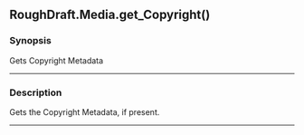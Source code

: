 RoughDraft.Media.get_Copyright()
--------------------------------

### Synopsis
Gets Copyright Metadata

---

### Description

Gets the Copyright Metadata, if present.

---
